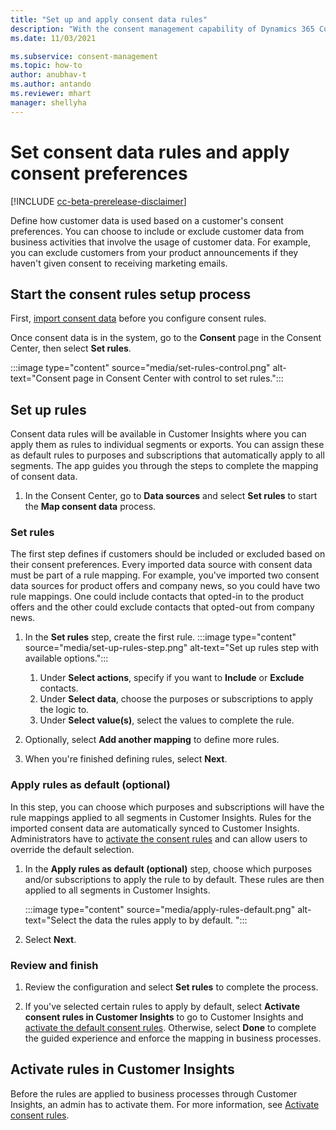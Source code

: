 ```yaml
---
title: "Set up and apply consent data rules"
description: "With the consent management capability of Dynamics 365 Customer Insights, you can define how data is used based on a customer's consent preferences."
ms.date: 11/03/2021

ms.subservice: consent-management
ms.topic: how-to
author: anubhav-t
ms.author: antando
ms.reviewer: mhart
manager: shellyha
---
```


# Set consent data rules and apply consent preferences

[!INCLUDE [cc-beta-prerelease-disclaimer](includes/cc-beta-prerelease-disclaimer.md)]

Define how customer data is used based on a customer's consent preferences. You can choose to include or exclude customer data from business activities that involve the usage of customer data. For example, you can exclude customers from your product announcements if they haven't given consent to receiving marketing emails.

## Start the consent rules setup process

First, [import consent data](import-consent-data.md) before you configure consent rules. 

Once consent data is in the system, go to the **Consent** page in the Consent Center, then select **Set rules**.

:::image type="content" source="media/set-rules-control.png" alt-text="Consent page in Consent Center with control to set rules.":::

## Set up rules

Consent data rules will be available in Customer Insights where you can apply them as rules to individual segments or exports. You can assign these as default rules to purposes and subscriptions that automatically apply to all segments. The app guides you through the steps to complete the mapping of consent data. 

1. In the Consent Center, go to **Data sources** and select **Set rules** to start the **Map consent data** process.

### Set rules

The first step defines if customers should be included or excluded based on their consent preferences. Every imported data source with consent data must be part of a rule mapping. For example, you've imported two consent data sources for product offers and company news, so you could have two rule mappings. One could include contacts that opted-in to the product offers and the other could exclude contacts that opted-out from company news.

1. In the **Set rules** step, create the first rule.
   :::image type="content" source="media/set-up-rules-step.png" alt-text="Set up rules step with available options."::: 
    1. Under **Select actions**, specify if you want to **Include** or **Exclude** contacts. 
    1. Under **Select data**, choose the purposes or subscriptions to apply the logic to. 
    1. Under **Select value(s)**, select the values to complete the rule.

1. Optionally, select **Add another mapping** to define more rules.

1. When you're finished defining rules, select **Next**.

### Apply rules as default (optional)

In this step, you can choose which purposes and subscriptions will have the rule mappings applied to all segments in Customer Insights. Rules for the imported consent data are automatically synced to Customer Insights. Administrators have to [activate the consent rules](../activate-consent.md) and can allow users to override the default selection.

1. In the **Apply rules as default (optional)** step, choose which purposes and/or subscriptions to apply the rule to by default. These rules are then applied to all segments in Customer Insights.

   :::image type="content" source="media/apply-rules-default.png" alt-text="Select the data the rules apply to by default. ":::

1. Select **Next**.

### Review and finish

1. Review the configuration and select **Set rules** to complete the process. 

1. If you've selected certain rules to apply by default, select **Activate consent rules in Customer Insights** to go to Customer Insights and [activate the default consent rules](../activate-consent.md). Otherwise, select **Done** to complete the guided experience and enforce the mapping in business processes.

## Activate rules in Customer Insights

Before the rules are applied to business processes through Customer Insights, an admin has to activate them. For more information, see [Activate consent rules](../activate-consent.md).
